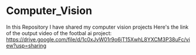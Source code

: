 # Computer_Vision
In this Repository I have shared my computer vision projects
Here's the link of the output video of the footbal ai project: 
https://drive.google.com/file/d/1c0xJvW01r9o6jT15XwhL8YXCM3P38uFc/view?usp=sharing
